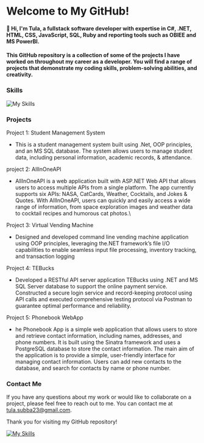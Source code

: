 # Welcome to My GitHub!
#### 👋 Hi, I'm Tula, a fullstack software developer with expertise in C#, .NET, HTML, CSS, JavaScript, SQL, Ruby and reporting tools such as OBIEE and MS PowerBI.

#### This GitHub repository is a collection of some of the projects I have worked on throughout my career as a developer. You will find a range of projects that demonstrate my coding skills, problem-solving abilities, and creativity.
### Skills
![My Skills](https://skillicons.dev/icons?i=cs,dotnet,visualstudio,vscode,gitlab,html,css,bootstrap,vue,js,java,ruby,postgres,postman,)
### Projects
Project 1: Student Management System
* This is a student management system built using .Net, OOP principles, and an MS SQL database. The system allows users to manage student data, including personal information, academic records, & attendance.

project 2: AllInOneAPI
* AllInOneAPI is a web application built with ASP.NET Web API that allows users to access multiple APIs from a single platform. The app currently supports six APIs: NASA, CatCards, Weather, Cocktails, and Jokes & Quotes. With AllInOneAPI, users can quickly and easily access a wide range of information, from space exploration images and weather data to cocktail recipes and humorous cat photos.\
 
Project 3: Virtual Vending Machine
* Designed and developed command line vending machine application using OOP principles, leveraging the.NET framework’s file I/O capabilities to enable seamless input file processing, inventory tracking, and transaction logging

Project 4: TEBucks
* Developed a RESTful API server application TEBucks using .NET and MS SQL Server database to support the online payment service. Constructed a secure login service and record-keeping protocol using API calls and executed comprehensive testing protocol via Postman to guarantee optimal performance and reliability.

Project 5: Phonebook WebApp
* he Phonebook App is a simple web application that allows users to store and retrieve contact information, including names, addresses, and phone numbers. It is built using the Sinatra framework and uses a PostgreSQL database to store the contact information. The main aim of the application is to provide a simple, user-friendly interface for managing contact information. Users can add new contacts to the database, and search for contacts by name or phone number.

### Contact Me
If you have any questions about my work or would like to collaborate on a project, please feel free to reach out to me. You can contact me at tula.subba23@gmail.com.

Thank you for visiting my GitHub repository!

[![My Skills](https://skillicons.dev/icons?i=linkedin)](https://www.linkedin.com/in/tulasubba/)
